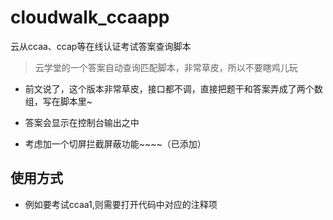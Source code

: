 # cloudwalk_ccaapp
云从ccaa、ccap等在线认证考试答案查询脚本

> 云学堂的一个答案自动查询匹配脚本，非常草皮，所以不要瞎鸡儿玩

- 前文说了，这个版本非常草皮，接口都不调，直接把题干和答案弄成了两个数组，写在脚本里~

- 答案会显示在控制台输出之中

- 考虑加一个切屏拦截屏蔽功能~~~~（已添加）

## 使用方式
- 例如要考试ccaa1,则需要打开代码中对应的注释项
